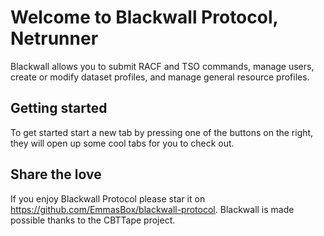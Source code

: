 # Welcome to Blackwall Protocol, Netrunner

Blackwall allows you to submit RACF and TSO commands, manage users, create or modify dataset profiles, and manage general resource profiles.

## Getting started

To get started start a new tab by pressing one of the buttons on the right, they will open up some cool tabs for you to check out.

## Share the love

If you enjoy Blackwall Protocol please star it on <https://github.com/EmmasBox/blackwall-protocol>. Blackwall is made possible thanks to the CBTTape project.
